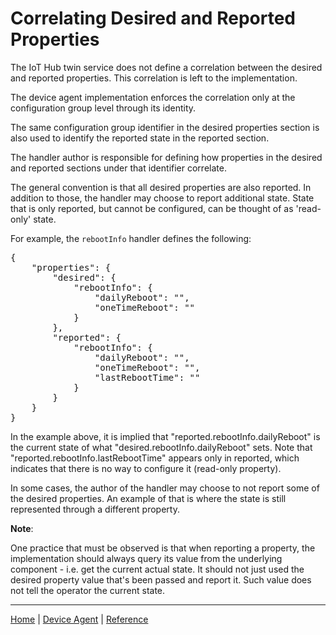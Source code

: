 # Correlating Desired and Reported Properties

The IoT Hub twin service does not define a correlation between the desired and reported properties. This correlation is left to the implementation.

The device agent implementation enforces the correlation only at the configuration group level through its identity.

The same configuration group identifier in the desired properties section is also used to identify the reported state in the reported section.

The handler author is responsible for defining how properties in the desired and reported sections under that identifier correlate.

The general convention is that all desired properties are also reported. In addition to those, the handler may choose to report additional state.
State that is only reported, but cannot be configured, can be thought of as 'read-only' state.

For example, the `rebootInfo` handler defines the following:

<pre>
{
    "properties": {
        "desired": {
            "rebootInfo": {
                "dailyReboot": "",
                "oneTimeReboot": ""
            }
        },
        "reported": {
            "rebootInfo": {
                "dailyReboot": "",
                "oneTimeReboot": "",
                "lastRebootTime": ""
            }
        }
    }
}
</pre>

In the example above, it is implied that "reported.rebootInfo.dailyReboot" is the current state of what "desired.rebootInfo.dailyReboot" sets.
Note that "reported.rebootInfo.lastRebootTime" appears only in reported, which indicates that there is no way to configure it (read-only property).

In some cases, the author of the handler may choose to not report some of the desired properties. An example of that is where the state is still represented through a different property.

**Note**:

One practice that must be observed is that when reporting a property, the implementation should always query its value from the underlying component - i.e. get the current actual state. It should not just used the desired property value that's been passed and report it. Such value does not tell the operator the current state.

----

[Home](../../README.md) | [Device Agent](device-agent.md) | [Reference](reference.md)